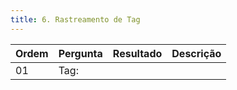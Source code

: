 ```yaml
---
title: 6. Rastreamento de Tag
---
```


Ordem | Pergunta | Resultado | Descrição
----- | -------- | --------- | ---------
01    |Tag: | |
